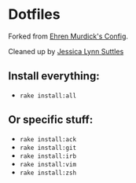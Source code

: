 # Dotfiles

Forked from [Ehren Murdick's Config](https://github.com/ehrenmurdick/config).

Cleaned up by [Jessica Lynn Suttles](http://github.com/jlsuttles/config)

## Install everything:

* `rake install:all`

## Or specific stuff:

* `rake install:ack`
* `rake install:git`
* `rake install:irb`
* `rake install:vim`
* `rake install:zsh`
